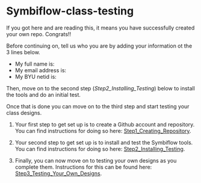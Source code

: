 # Symbiflow-class-testing

If you got here and are reading this, it means you have successfully created your own repo.  Congrats!!  

Before continuing on, tell us who you are by adding your information ot the 3 lines below.

- My full name is: 
- My email address is: 
- My BYU netid is: 

Then, move on to the second step (*Step2_Installing_Testing*) below to install the tools and do an initial test.

Once that is done you can move on to the third step and start testing your class designs.

1. Your first step to get set up is to create a Github account and repository.  You can find instructions for doing so here: [Step1_Creating_Repository](Setup_And_Tutorials/Step1_Creating_Repository.md).

2. Your second step to get set up is to install and test the Symbiflow tools.  You can find instructions for doing so here: [Step2_Installing_Testing](Setup_And_Tutorials/Step2_Installing_Testing.md).

3. Finally, you can now move on to testing your own designs as you complete them.  Instructions for this can be found here: [Step3_Testing_Your_Own_Designs](Setup_And_Tutorials/Step3_Testing_Your_Own_Designs.md).

